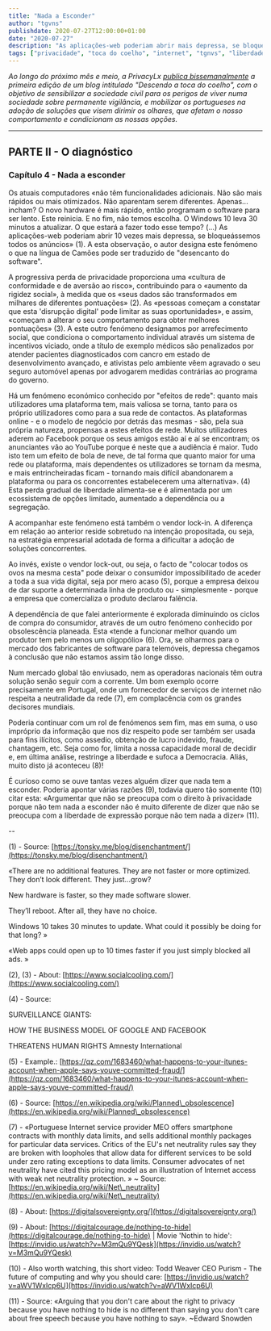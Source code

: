 ```yaml
---
title: "Nada a Esconder"
author: "tgvns"
publishdate: 2020-07-27T12:00:00+01:00
date: "2020-07-27"
description: "As aplicações-web poderiam abrir mais depressa, se bloqueássemos todos os anúncios. E o Windows leva muito tempo a atualizar. O que estará a fazer todo esse tempo?"
tags: ["privacidade", "toca do coelho", "internet", "tgnvs", "liberdade", "anonimato"]
---
```


*Ao longo do próximo mês e meio, a PrivacyLx [publica bissemanalmente](/tags/toca-do-coelho/) a primeira edição de um blog intitulado "Descendo a toca do coelho", com o objetivo de sensibilizar a sociedade civil para os perigos de viver numa sociedade sobre permanente vigilância, e mobilizar os portugueses na adoção de soluções que visem dirimir os olhares, que afetam o nosso comportamento e condicionam as nossas opções.*

---


## PARTE II - O diagnóstico



### Capítulo 4 - Nada a esconder





Os atuais computadores «não têm funcionalidades adicionais. Não são mais rápidos ou mais otimizados. Não aparentam serem diferentes. Apenas... incham? O novo hardware é mais rápido, então programam o software para ser lento. Este reinicia. E no fim, não temos escolha. O Windows 10 leva 30 minutos a atualizar. O que estará a fazer todo esse tempo? (...) As aplicações-web poderiam abrir 10 vezes mais depressa, se bloqueássemos todos os anúncios» (1). A esta observação, o autor designa este fenómeno o que na língua de Camões pode ser traduzido de "desencanto do software".



A progressiva perda de privacidade proporciona uma «cultura de conformidade e de aversão ao risco», contribuindo para o «aumento da rigidez social», à medida que os «seus dados são transformados em milhares de diferentes pontuações» (2). As «pessoas começam a constatar que esta 'disrupção digital' pode limitar as suas oportunidades», e assim, «começam a alterar o seu comportamento para obter melhores pontuações» (3). A este outro fenómeno designamos por arrefecimento social, que condiciona o comportamento individual através um sistema de incentivos viciado, onde  a título de exemplo  médicos são penalizados por atender pacientes diagnosticados com cancro em estado de desenvolvimento avançado, e ativistas pelo ambiente vêem agravado o seu seguro automóvel apenas por advogarem medidas contrárias ao programa do governo.



Há um fenómeno económico conhecido por "efeitos de rede": quanto mais utilizadores uma plataforma tem, mais valiosa se torna, tanto para os próprio utilizadores como para a sua rede de contactos. As plataformas online - e o modelo de negócio por detrás das mesmas - são, pela sua própria natureza, propensas a estes efeitos de rede. Muitos utilizadores aderem ao Facebook porque os seus amigos estão aí e aí se encontram; os anunciantes vão ao YouTube porque é neste que a audiência é maior. Tudo isto tem um efeito de bola de neve, de tal forma que quanto maior for uma rede ou plataforma, mais dependentes os utilizadores se tornam da mesma, e mais entrincheiradas ficam - tornando mais difícil abandonarem a plataforma ou para os concorrentes estabelecerem uma alternativa». (4) Esta perda gradual de liberdade alimenta-se e é alimentada por um ecossistema de opções limitado, aumentado a dependência ou a segregação.

A acompanhar este fenómeno está também o vendor lock-in. A diferença em relação ao anterior reside sobretudo na intenção propositada, ou seja, na estratégia empresarial adotada de forma a dificultar a adoção de soluções concorrentes.

Ao invés, existe o vendor lock-out, ou seja, o facto de "colocar todos os ovos na mesma cesta" pode deixar o consumidor impossibilitado de aceder a toda a sua vida digital, seja por mero acaso (5), porque a empresa deixou de dar suporte a determinada linha de produto ou - simplesmente - porque a empresa que comercializa o produto declarou falência.



A dependência de que falei anteriormente é explorada diminuindo os ciclos de compra do consumidor, através de um outro fenómeno conhecido por obsolescência planeada. Esta «tende a funcionar melhor quando um produtor tem pelo menos um oligopólio» (6). Ora, se olharmos para o mercado dos fabricantes de software para telemóveis, depressa chegamos à conclusão que não estamos assim tão longe disso.

Num mercado global tão enviusado, nem as operadoras nacionais têm outra solução senão seguir com a corrente. Um bom exemplo ocorre precisamente em Portugal, onde um fornecedor de serviços de internet não respeita a neutralidade da rede (7), em complacência com os grandes decisores mundiais.



Poderia continuar com um rol de fenómenos sem fim, mas em suma, o uso impróprio da informação que nos diz respeito pode ser também ser usada para fins ilícitos, como assedio, obtenção de lucro indevido, fraude, chantagem, etc. Seja como for, limita a nossa capacidade moral de decidir e, em última análise, restringe a liberdade e sufoca a Democracia. Aliás, muito disto já aconteceu (8)!

É curioso como se ouve tantas vezes alguém dizer que nada tem a esconder. Poderia apontar várias razões (9), todavia quero tão somente (10) citar esta: «Argumentar que não se preocupa com o direito à privacidade porque não tem nada a esconder não é muito diferente de dizer que não se preocupa com a liberdade de expressão porque não tem nada a dizer» (11).



--



(1) - Source: [https://tonsky.me/blog/disenchantment/](https://tonsky.me/blog/disenchantment/)



«There are no additional features. They are not faster or more optimized. They don’t look different. They just…grow?

New hardware is faster, so they made software slower.

They’ll reboot. After all, they have no choice.

Windows 10 takes 30 minutes to update. What could it possibly be doing for that long? »



«Web apps could open up to 10 times faster if you just simply blocked all ads. »



(2), (3) - About: [https://www.socialcooling.com/](https://www.socialcooling.com/)



(4) - Source:

SURVEILLANCE GIANTS:

HOW THE BUSINESS MODEL OF GOOGLE AND FACEBOOK

THREATENS HUMAN RIGHTS  Amnesty International



(5) - Example.: [https://qz.com/1683460/what-happens-to-your-itunes-account-when-apple-says-youve-committed-fraud/](https://qz.com/1683460/what-happens-to-your-itunes-account-when-apple-says-youve-committed-fraud/)



(6) - Source: [https://en.wikipedia.org/wiki/Planned\_obsolescence](https://en.wikipedia.org/wiki/Planned\_obsolescence)



(7) - «Portuguese Internet service provider MEO offers smartphone contracts with monthly data limits, and sells additional monthly packages for particular data services. Critics of the EU's net neutrality rules say they are broken with loopholes that allow data for different services to be sold under zero rating exceptions to data limits. Consumer advocates of net neutrality have cited this pricing model as an illustration of Internet access with weak net neutrality protection. » ~ Source: [https://en.wikipedia.org/wiki/Net\_neutrality](https://en.wikipedia.org/wiki/Net\_neutrality)



(8) - About: [https://digitalsovereignty.org/](https://digitalsovereignty.org/)



(9) - About: [https://digitalcourage.de/nothing-to-hide](https://digitalcourage.de/nothing-to-hide) | Movie 'Nothin to hide': [https://invidio.us/watch?v=M3mQu9YQesk](https://invidio.us/watch?v=M3mQu9YQesk)



(10) - Also worth watching, this short video: Todd Weaver CEO Purism - The future of computing and why you should care: [https://invidio.us/watch?v=aWV1WxIcp6U](https://invidio.us/watch?v=aWV1WxIcp6U)



(11) - Source: «Arguing that you don't care about the right to privacy because you have nothing to hide is no different than saying you don't care about free speech because you have nothing to say». ~Edward Snowden




